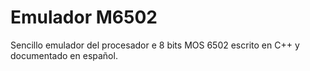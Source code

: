 # Emulador M6502 
 Sencillo emulador del procesador e 8 bits MOS 6502 escrito en C++ y documentado en español. 
